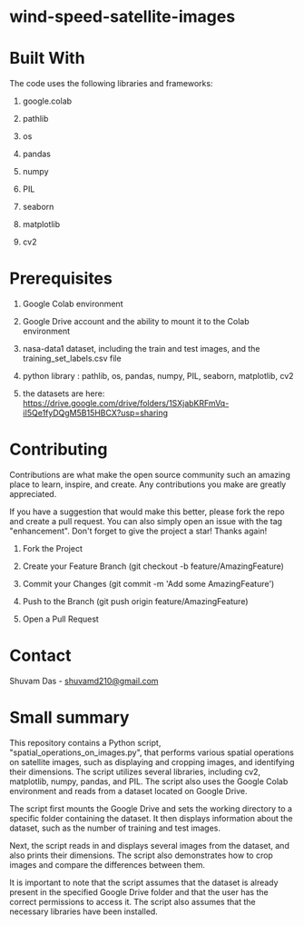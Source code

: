 # wind-speed-satellite-images

# Built With
The code uses the following libraries and frameworks:

1. google.colab

2. pathlib

3. os

4. pandas

5. numpy

6. PIL

7. seaborn

8. matplotlib

9. cv2



# Prerequisites

1. Google Colab environment


2. Google Drive account and the ability to mount it to the Colab environment


3. nasa-data1 dataset, including the train and test images, and the training_set_labels.csv file


4. python library : pathlib, os, pandas, numpy, PIL, seaborn, matplotlib, cv2

5. the datasets are here: https://drive.google.com/drive/folders/1SXjabKRFmVq-iI5Qe1fyDQgM5B15HBCX?usp=sharing


# Contributing

Contributions are what make the open source community such an amazing place to learn, inspire, and create. Any contributions you make are greatly appreciated.

If you have a suggestion that would make this better, please fork the repo and create a pull request. You can also simply open an issue with the tag "enhancement". Don't forget to give the project a star! Thanks again!

1. Fork the Project

2. Create your Feature Branch (git checkout -b feature/AmazingFeature)

3. Commit your Changes (git commit -m 'Add some AmazingFeature')

4. Push to the Branch (git push origin feature/AmazingFeature)

5. Open a Pull Request

# Contact

Shuvam Das - shuvamd210@gmail.com

# Small summary

This repository contains a Python script, "spatial_operations_on_images.py", that performs various spatial operations on satellite images, such as displaying and cropping images, and identifying their dimensions. The script utilizes several libraries, including cv2, matplotlib, numpy, pandas, and PIL. The script also uses the Google Colab environment and reads from a dataset located on Google Drive.

The script first mounts the Google Drive and sets the working directory to a specific folder containing the dataset. It then displays information about the dataset, such as the number of training and test images.

Next, the script reads in and displays several images from the dataset, and also prints their dimensions. The script also demonstrates how to crop images and compare the differences between them.

It is important to note that the script assumes that the dataset is already present in the specified Google Drive folder and that the user has the correct permissions to access it. The script also assumes that the necessary libraries have been installed.
